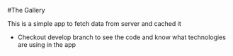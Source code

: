 #The Gallery
  
  This is a simple app to fetch data from server and cached it
  
* Checkout develop branch to see the code and know what technologies are using in the app
